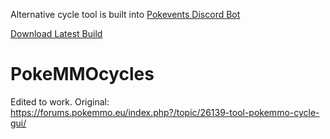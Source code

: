 Alternative cycle tool is built into [Pokevents Discord Bot](https://github.com/Seth-Revz)

[Download Latest Build](https://github.com/Seth-Revz/PokeMMOcycles/releases/latest)

# PokeMMOcycles
Edited to work. Original: https://forums.pokemmo.eu/index.php?/topic/26139-tool-pokemmo-cycle-gui/
